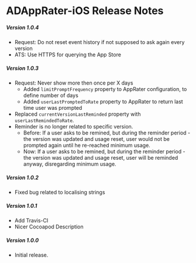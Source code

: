 # ADAppRater-iOS Release Notes

##### Version 1.0.4
* Request: Do not reset event history if not supposed to ask again every version
* ATS: Use HTTPS for querying the App Store

##### Version 1.0.3
* Request: Never show more then once per X days
  * Added `limitPromptFrequency` property to AppRater configuration, to define number of days
  * Added `userLastPromptedToRate` property to AppRater to return last time user was prompted
* Replaced `currentVersionLastReminded` property with `userLastRemindedToRate`.
* Reminder is no longer related to specific version.
  * Before: If a user asks to be remined, but during the reminder period - the version was updated and usage reset, user would not be prompted again until he re-reached minimum usage.
  * Now: If a user asks to be remined, but during the reminder period - the version was updated and usage reset, user will be reminded anyway, disregarding minimum usage.

##### Version 1.0.2
* Fixed bug related to localising strings

##### Version 1.0.1
* Add Travis-CI
* Nicer Cocoapod Description

##### Version 1.0.0
* Initial release.
